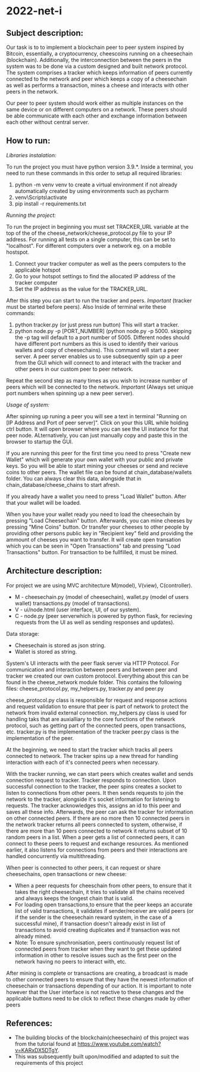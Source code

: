 # 2022-net-i

## Subject description:

Our task is to to implement a blockchain peer to peer system inspired by Bitcoin, essentially, a cryptocurrency, cheescoins running on a cheesechain (blockchain). Additionally, the interconnection between the peers in the system was to be done via a custom designed and built network protocol. The system comprises a tracker which keeps information of peers currently connected to the network and peer which keeps a copy of a cheesechain as well as performs a transaction, mines a cheese and interacts with other peers in the network.

Our peer to peer system should work either as multiple instances on the same device or on different computers on a network. These peers should be able communicate with each other and exchange information between each other without central server.

## How to run:

*Libraries instalation:*

To run the project you must have python version 3.9.*. Inside a terminal, you need to run these commands in this order to setup all required libraries:

1. python -m venv venv to create a virtual environment if not already automatically created by using environments such as pycharm
2. venv\Scripts\activate
3. pip install -r requirements.txt

*Running the project:*

To run the project in beginning you must set TRACKER_URL variable at the top of the of the cheese_network/cheese_protocol.py file to your IP address. For running all tests on a single computer, this can be set to "localhost". For different computers over a network eg. on a mobile hostspot.

1. Connect your tracker computer as well as the peers computers to the applicable hotspot
2. Go to your hotspot settings to find the allocated IP address of the tracker computer
3. Set the IP address as the value for the TRACKER_URL.

After this step you can start to run the tracker and peers. *Important* (tracker must be started before peers). Also  Inside of terminal write these commands:

1. python tracker.py (or just press run button) This will start a tracker.
2. python node.py -p [PORT_NUMBER] (python node.py -p 5000. skipping the -p tag will default to a port number of 5005. Different nodes should have different port numbers as this is used to identify their various wallets and copy of cheesechains). This command will start a peer server. A peer server enables us to use subsequently spin up a peer from the GUI which will connect to and interact with the tracker and other peers in our custom peer to peer network.

Repeat the second step as many times as you wish to increase number of peers which will be connected to the network. *Important* (Always set unique port numbers when spinning up a new peer server).

*Usage of system:*

After spinning up runing a peer you will see a text in terminal "Running on [IP Address and Port of peer server]". Click on your this URL  while holding ctrl button. It will open browser where you can see the UI instance for that peer node. ALternatively, you can just manually copy and paste this in the browser to startup the GUI.

If you are running this peer for the first time you need to press "Create new Wallet" which will generate your own wallet with your public and private keys. So you will be able to start mining your cheeses or send and recieve coins to other peers. The wallet file can be found at chain_database/wallets folder. You can always clear this data, alongside that in chain_database/cheese_chains to start afresh.

If you already have a wallet you need to press "Load Wallet" button. After that your wallet will be loaded.

When you have your wallet ready you need to load the cheesechain by pressing "Load Cheesechain" button. Afterwards, you can mine cheeses by pressing "Mine Coins" button. Or transfer your cheeses to other people by providing other persons public key in "Recipient key" field and providing the ammount of cheeses you want to transfer. It will create open transation which you can be seen in "Open Transactions" tab and pressing "Load Transactions" button. For transaction to be fullfilled, it must be mined.

## Architecture description:

For project we are using MVC architecture M(model), V(view), C(controller).

* M - cheesechain.py (model of cheesechain), wallet.py (model of users wallet) transactions.py (model of transactions).
* V - ui/node.html (user interface, UI, of our system).
* C - node.py (peer serverwhich is powered by python flask, for recieving requests from the UI as well as sending responses and updates).

Data storage:
* Cheesechain is stored as json string.
* Wallet is stored as string.

System's UI interacts with the peer flask server via HTTP Protocol.
For communication and interaction between peers and between peer and tracker we created our own custom protocol. Everything about this can be found in the cheese_network module folder. This contains the following files: cheese_protocol.py, my_helpers.py, tracker.py and peer.py

cheese_protocol.py class is responsible for request and response actions and request validation to ensure that peer is part of network to protect the network from invalid external connection.
my_helpers.py class is used for handling taks that are auxialliary to the core functions of the network protocol, such as getting part of the connected peers, open transactions, etc.
tracker.py is the implementation of the tracker
peer.py class is the implementation of the peer.

At the beginning, we need to start the tracker which tracks all peers connected to network. The tracker spins up a new thread for handling interaction with each of it's connected peers when necessary.

With the tracker running, we can start peers which creates wallet and sends connection request to tracker. Tracker responds to connection. Upon successful connection to the tracker, the peer spins creates a socket to listen to connections from other peers. It then sends requests to join the network to the tracker, alongside it's socket information for listening to requests. The tracker acknowledges this, assigns an id to this peer and saves all these info. Afterwards, the peer can ask the tracker for information on other connected peers. If there are no more then 10 connected peers in the network tracker returns all peers connected to system, otherwise, if there are more than 10 peers connected to network it returns subset of 10 random peers in a list. When a peer gets a list of connected peers, it can connect to these peers to request and exchange resources. As mentioned earlier, it also listens for connections from peers and their interactions are handled concurrently via multithreading.

When peer is connected to other peers, it can request or share cheesechains, open transactions or new cheese:

* When a peer requests for cheeschain from other peers, to ensure that it takes the right cheesechain, it tries to validate all the chains received and always keeps the longest chain that is valid.
* For loading open transactions,to ensure that the peer keeps an accurate list of valid transactions, it validates if sender/receiver are valid peers (or if the sender is the cheesechain reward system, in the case of a successful mine), if transaction doesn't already exist in list of transactions to avoid creating duplicates and if transaction was not already mined.
* Note: To ensure synchronisation, peers continuously request list of connected peers from tracker when they want to get these updated information in other to resolve issues such as the first peer on the network having no peers to interact with, etc.

After mining is complete or transactions are creating, a broadcast is made to other connected peers to ensure that they have the newest information of cheesechain or transactions depending of our action. It is important to note however that the User interface is not reactive to these changes and the applicable buttons need to be click to reflect these changes made by other peers

## References:

* The building blocks of the blockchain(cheesechain) of this project was from the tutorial found at https://www.youtube.com/watch?v=KARxDX5DTgY.
* This was subsequently built upon/modified and adapted to suit the requirements of this project